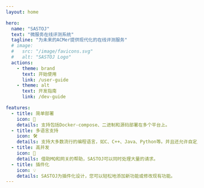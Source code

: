 ```yaml
---
layout: home

hero:
  name: "SASTOJ"
  text: "微服务在线评测系统"
  tagline: "为未来的ACMer提供现代化的在线评测服务"
  # image:
  #   src: "/image/favicons.svg"
  #   alt: "SASTOJ Logo"
  actions:
    - theme: brand
      text: 开始使用
      link: /user-guide
    - theme: alt
      text: 开发指南
      link: /dev-guide

features:
  - title: 简单部署
    icon: 🐳
    details: 支持包括Docker-compose、二进制和源码部署在多个平台上。
  - title: 多语言支持
    icon: 🛠️
    details: 支持大多数流行的编程语言，如C、C++、Java、Python等。并且还允许自定义语言。
  - title: 高并发
    icon: 🚀
    details: 借助MQ和网关的帮助，SASTOJ可以同时处理大量的请求。
  - title: 插件化
    icon: 💡
    details: SASTOJ为插件化设计，您可以轻松地添加新功能或修改现有功能。
---
```


